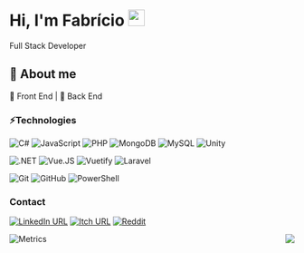 # Hi, I'm Fabrício <img src="https://github.com/TheDudeThatCode/TheDudeThatCode/blob/master/Assets/Hi.gif" width="29px">
Full Stack Developer
<!--<p><img src="https://komarev.com/ghpvc/?username=pferreirafabricio&color=grey&style=flat-square"></p>-->

## :open_book: About me 

:black_heart: Front End | :black_heart: Back End

### ⚡Technologies
![C#](https://img.shields.io/badge/C%23-239120?style=for-the-badge&logo=c-sharp&logoColor=white)
![JavaScript](https://img.shields.io/badge/JavaScript-323330?style=for-the-badge&logo=javascript&logoColor=F7DF1E)
![PHP](https://img.shields.io/badge/PHP-777BB4?style=for-the-badge&logo=php&logoColor=white)
![MongoDB](https://img.shields.io/badge/MongoDB-4EA94B?style=for-the-badge&logo=mongodb&logoColor=white)
![MySQL](https://img.shields.io/badge/MySQL-00000F?style=for-the-badge&logo=mysql&logoColor=white)
![Unity](https://img.shields.io/badge/Unity-100000?style=for-the-badge&logo=unity&logoColor=white)

![.NET](https://img.shields.io/badge/.NET-5C2D91?style=for-the-badge&logo=.net&logoColor=white)
![Vue.JS](https://img.shields.io/badge/Vue.js-35495E?style=for-the-badge&logo=vue.js&logoColor=4FC08D)
![Vuetify](https://img.shields.io/badge/Vuetify-1867C0?style=for-the-badge&logo=vuetify&logoColor=white)
![Laravel](https://img.shields.io/badge/Laravel-FF2D20?style=for-the-badge&logo=laravel&logoColor=white)

![Git](https://img.shields.io/badge/GIT-E44C30?style=for-the-badge&logo=git&logoColor=white)
![GitHub](https://img.shields.io/badge/GitHub-100000?style=for-the-badge&logo=github&logoColor=white)
![PowerShell](https://img.shields.io/badge/powershell-5391FE?style=for-the-badge&logo=powershell&logoColor=white)

### Contact
[![LinkedIn URL](https://img.shields.io/badge/LinkedIn-0077B5?style=for-the-badge&logo=linkedin&logoColor=white)](https://www.linkedin.com/in/pferreirafabricio/)
[![Itch URL](https://img.shields.io/badge/Itch.io-FA5C5C?style=for-the-badge&logo=itchdotio&logoColor=white)](https://pferreirafabricio.itch.io/)
[![Reddit](https://img.shields.io/badge/Reddit-FF4500?style=for-the-badge&logo=reddit&logoColor=white)](https://www.reddit.com/user/pferreirafabricio)


<!-- <img align="left" src="https://github-readme-stats.vercel.app/api?username=pferreirafabricio&count_private=true&show_icons=true&theme=dark" /> -->
<img align="right" src="https://github-readme-stats.vercel.app/api/top-langs/?username=pferreirafabricio&langs_count=3&hide=hlsl,shaderlab&theme=dark" />

![Metrics](https://metrics.lecoq.io/pferreirafabricio)



